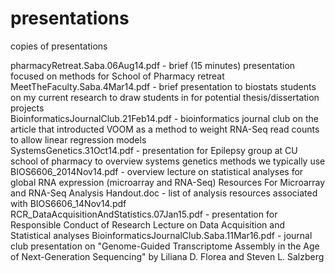 presentations
=============

copies of presentations

pharmacyRetreat.Saba.06Aug14.pdf - brief (15 minutes) presentation focused on methods for School of Pharmacy retreat  
MeetTheFaculty.Saba.4Mar14.pdf - brief presentation to biostats students on my current research to draw students in for potential thesis/dissertation projects  
BioinformaticsJournalClub.21Feb14.pdf - bioinformatics journal club on the article that introducted VOOM as a method to weight RNA-Seq read counts to allow linear regression models  
SystemsGenetics.31Oct14.pdf - presentation for Epilepsy group at CU school of pharmacy to overview systems genetics methods we typically use
BIOS6606_2014Nov14.pdf - overview lecture on statistical analyses for global RNA expression (microarray and RNA-Seq)
Resources For Microarray and RNA-Seq Analysis Handout.doc - list of analysis resources associated with BIOS6606_14Nov14.pdf  
RCR_DataAcquisitionAndStatistics.07Jan15.pdf - presentation for Responsible Conduct of Research Lecture on Data Acquisition and Statistical analyses
BioinformaticsJournalClub.Saba.11Mar16.pdf - journal club presentation on "Genome-Guided Transcriptome Assembly in the Age of Next-Generation Sequencing" by Liliana D. Florea and Steven L. Salzberg
